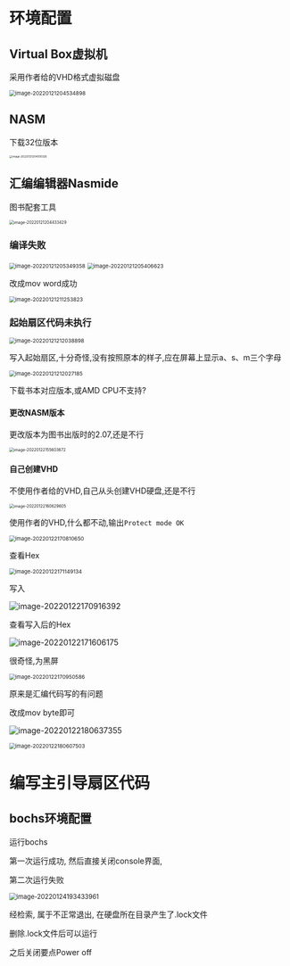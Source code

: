 # 环境配置

## Virtual Box虚拟机

采用作者给的VHD格式虚拟磁盘

<img src="images/x86%E6%B1%87%E7%BC%96%E4%BB%8E%E5%AE%9E%E6%A8%A1%E5%BC%8F%E5%88%B0%E4%BF%9D%E6%8A%A4%E6%A8%A1%E5%BC%8F/image-20220121204534898.png" alt="image-20220121204534898" style="zoom: 67%;" />

## NASM

下载32位版本

<img src="images/x86%E6%B1%87%E7%BC%96%E4%BB%8E%E5%AE%9E%E6%A8%A1%E5%BC%8F%E5%88%B0%E4%BF%9D%E6%8A%A4%E6%A8%A1%E5%BC%8F/image-20220121204000326.png" alt="image-20220121204000326" style="zoom: 33%;" />

## 汇编编辑器Nasmide

图书配套工具

<img src="images/x86%E6%B1%87%E7%BC%96%E4%BB%8E%E5%AE%9E%E6%A8%A1%E5%BC%8F%E5%88%B0%E4%BF%9D%E6%8A%A4%E6%A8%A1%E5%BC%8F/image-20220121204433429.png" alt="image-20220121204433429" style="zoom: 50%;" />

### 编译失败

<img src="images/x86%E6%B1%87%E7%BC%96%E4%BB%8E%E5%AE%9E%E6%A8%A1%E5%BC%8F%E5%88%B0%E4%BF%9D%E6%8A%A4%E6%A8%A1%E5%BC%8F/image-20220121205349358.png" alt="image-20220121205349358" style="zoom:67%;" />

<img src="images/x86%E6%B1%87%E7%BC%96%E4%BB%8E%E5%AE%9E%E6%A8%A1%E5%BC%8F%E5%88%B0%E4%BF%9D%E6%8A%A4%E6%A8%A1%E5%BC%8F/image-20220121205406623.png" alt="image-20220121205406623" style="zoom:67%;" />

改成mov word成功

<img src="images/x86%E6%B1%87%E7%BC%96%E4%BB%8E%E5%AE%9E%E6%A8%A1%E5%BC%8F%E5%88%B0%E4%BF%9D%E6%8A%A4%E6%A8%A1%E5%BC%8F/image-20220121211253823.png" alt="image-20220121211253823" style="zoom: 67%;" />

### 起始扇区代码未执行

<img src="images/x86%E6%B1%87%E7%BC%96%E4%BB%8E%E5%AE%9E%E6%A8%A1%E5%BC%8F%E5%88%B0%E4%BF%9D%E6%8A%A4%E6%A8%A1%E5%BC%8F/image-20220121212038898.png" alt="image-20220121212038898" style="zoom: 67%;" />

写入起始扇区,十分奇怪,没有按照原本的样子,应在屏幕上显示a、s、m三个字母

<img src="images/x86%E6%B1%87%E7%BC%96%E4%BB%8E%E5%AE%9E%E6%A8%A1%E5%BC%8F%E5%88%B0%E4%BF%9D%E6%8A%A4%E6%A8%A1%E5%BC%8F/image-20220121212027185.png" alt="image-20220121212027185" style="zoom: 67%;" />

下载书本对应版本,或AMD CPU不支持?

#### 更改NASM版本

更改版本为图书出版时的2.07,还是不行

<img src="images/x86%E6%B1%87%E7%BC%96%E4%BB%8E%E5%AE%9E%E6%A8%A1%E5%BC%8F%E5%88%B0%E4%BF%9D%E6%8A%A4%E6%A8%A1%E5%BC%8F/image-20220122155603672.png" alt="image-20220122155603672" style="zoom:50%;" />

#### 自己创建VHD

不使用作者给的VHD,自己从头创建VHD硬盘,还是不行

<img src="images/x86%E6%B1%87%E7%BC%96%E4%BB%8E%E5%AE%9E%E6%A8%A1%E5%BC%8F%E5%88%B0%E4%BF%9D%E6%8A%A4%E6%A8%A1%E5%BC%8F/image-20220122160629605.png" alt="image-20220122160629605" style="zoom:50%;" />

使用作者的VHD,什么都不动,输出`Protect mode OK`

<img src="images/x86%E6%B1%87%E7%BC%96%E4%BB%8E%E5%AE%9E%E6%A8%A1%E5%BC%8F%E5%88%B0%E4%BF%9D%E6%8A%A4%E6%A8%A1%E5%BC%8F/image-20220122170810650.png" alt="image-20220122170810650" style="zoom:67%;" />

查看Hex

<img src="images/x86%E6%B1%87%E7%BC%96%E4%BB%8E%E5%AE%9E%E6%A8%A1%E5%BC%8F%E5%88%B0%E4%BF%9D%E6%8A%A4%E6%A8%A1%E5%BC%8F/image-20220122171149134.png" alt="image-20220122171149134" style="zoom: 67%;" />

写入

![image-20220122170916392](images/x86%E6%B1%87%E7%BC%96%E4%BB%8E%E5%AE%9E%E6%A8%A1%E5%BC%8F%E5%88%B0%E4%BF%9D%E6%8A%A4%E6%A8%A1%E5%BC%8F/image-20220122170916392.png)

查看写入后的Hex

![image-20220122171606175](images/x86%E6%B1%87%E7%BC%96%E4%BB%8E%E5%AE%9E%E6%A8%A1%E5%BC%8F%E5%88%B0%E4%BF%9D%E6%8A%A4%E6%A8%A1%E5%BC%8F/image-20220122171606175.png)

很奇怪,为黑屏

<img src="images/x86%E6%B1%87%E7%BC%96%E4%BB%8E%E5%AE%9E%E6%A8%A1%E5%BC%8F%E5%88%B0%E4%BF%9D%E6%8A%A4%E6%A8%A1%E5%BC%8F/image-20220122170950586.png" alt="image-20220122170950586" style="zoom:67%;" />

原来是汇编代码写的有问题

改成mov byte即可

![image-20220122180637355](images/x86%E6%B1%87%E7%BC%96%E4%BB%8E%E5%AE%9E%E6%A8%A1%E5%BC%8F%E5%88%B0%E4%BF%9D%E6%8A%A4%E6%A8%A1%E5%BC%8F/image-20220122180637355.png)

<img src="images/x86%E6%B1%87%E7%BC%96%E4%BB%8E%E5%AE%9E%E6%A8%A1%E5%BC%8F%E5%88%B0%E4%BF%9D%E6%8A%A4%E6%A8%A1%E5%BC%8F/image-20220122180607503.png" alt="image-20220122180607503" style="zoom:67%;" />

# 编写主引导扇区代码

## bochs环境配置

运行bochs

第一次运行成功, 然后直接关闭console界面, 

第二次运行失败

<img src="images/x86%E6%B1%87%E7%BC%96%E4%BB%8E%E5%AE%9E%E6%A8%A1%E5%BC%8F%E5%88%B0%E4%BF%9D%E6%8A%A4%E6%A8%A1%E5%BC%8F/image-20220124193433961.png" alt="image-20220124193433961" style="zoom:80%;" />

经检索, 属于不正常退出, 在硬盘所在目录产生了.lock文件

删除.lock文件后可以运行

之后关闭要点Power off

